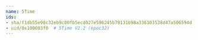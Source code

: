 ```yaml
---
name: 5Time
ids:
- sha/f1db55e98c32eb9c80fb5ecd027e596245b70131b98a336103538d47a506594d  # 5Time 440.8 kB (epoc32)
- uid/0x100003f0  # 5Time V2.2 (epoc32)
---
```

